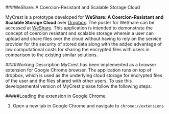 ###WeShare: A Coercion-Resistant and Scalable Storage Cloud

MyCrest is a prototype developed for **WeShare: A Coercion-Resistant and Scalable Storage Cloud** over [Dropbox](http://www.dropbox.com). The poster for WeShare can be accessed at [WeShare](http://www.ieee-security.org/TC/SP2015/posters/paper_8.pdf). This application is intended to demonstrate the concept of coercion resistant and scalable storage wherein a user can upload and share files over the cloud without having to rely on the service provider for the security of stored data along with the added advantage of low computational costs for sharing the encrypted files with users in comparison to the existing similar solutions.


####Working Description
MyCrest has been implemented as a browser extension for Google Chrome browser. The application runs on top of dropbox, which is used as the underlying cloud storage for encrypted files of the user and the files shared with other users. To use this developemental version of MyCrest please follow the following steps:

#####Loading the extension in Google Chrome
1. Open a new tab in Google Chrome and navigate to `chrome://extensions`